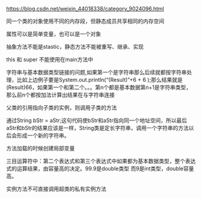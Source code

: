 https://blog.csdn.net/weixin_44018338/category_9024096.html

同一个类的对象使用不同的内存段，但静态成员共享相同的内存空间

属性可以是简单变量，也可以是一个对象

抽象方法不能是stastic，静态方法不能被重写、继承、实现

this 和 super 不能使用在main方法中

字符串与基本数据类型链接的问题,如果第一个是字符串那么后续就都按字符串处理，比如上边例子要是System.out.println(“(Result)”+6 + 6 );那么结果就是(Result)66，如果第一个和第二个。。。第n个都是基本数据第n+1是字符串类型，那么前n个都按加法计算出结果在与字符串连接

父类的引用指向子类的实例，则调用子类的方法

通过String bStr = aStr;这句代码使bStr和aStr指向同一个地址空间，所以最后aStr和bStr的结果应该是一样，String类是定长字符串，调用一个字符串的方法以后会形成一个新的字符串。

方法加载的时候创建局部变量

三目运算符中：第二个表达式和第三个表达式中如果都为基本数据类型，整个表达式的运算结果，由容量高的决定。99.9是double类型 而9是int类型，double容量高。

实例方法不可直接调用超类的私有实例方法